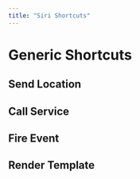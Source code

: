 ```yaml
---
title: "Siri Shortcuts"
---
```




# Generic Shortcuts

## Send Location

## Call Service

## Fire Event

## Render Template